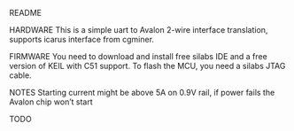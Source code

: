 README

HARDWARE
This is a simple uart to Avalon 2-wire interface translation, supports icarus interface from cgminer.

FIRMWARE
You need to download and install free silabs IDE and a free version of KEIL with C51 support. To flash the MCU, you need a silabs JTAG cable.

NOTES
Starting current might be above 5A on 0.9V rail, if power fails the Avalon chip won’t start

TODO
